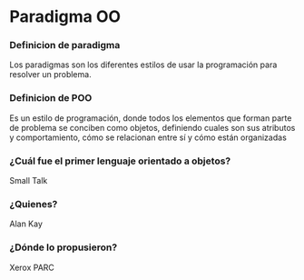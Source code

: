 # Paradigma OO
### Definicion de paradigma 
Los paradigmas son los diferentes estilos de usar la programación para resolver un problema.
### Definicion de POO
 Es un estilo de programación, donde todos los elementos que forman parte de problema se conciben como objetos, definiendo cuales son sus atributos y comportamiento, cómo se relacionan entre sí y cómo están organizadas
### ¿Cuál fue el primer lenguaje orientado a objetos? 
Small Talk 
### ¿Quienes? 
Alan Kay 
### ¿Dónde lo propusieron?
 Xerox PARC

